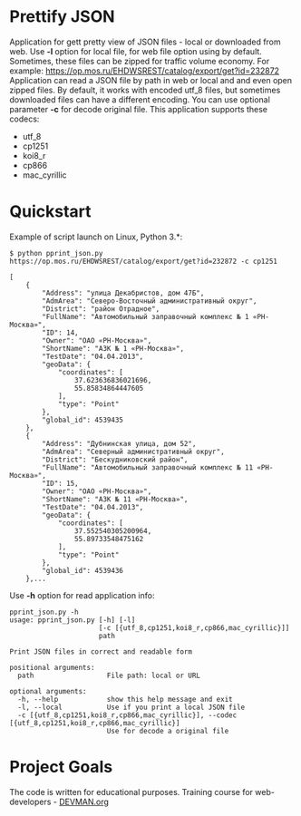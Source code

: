 # Prettify JSON

Application for gett pretty view of JSON files - local or downloaded from web. 
Use **-l** option for local file, for web file option using by default.
Sometimes, these files can be zipped for traffic volume economy.
For example: https://op.mos.ru/EHDWSREST/catalog/export/get?id=232872
Application  can read a JSON file by path in web or local and and even open zipped files.
By default, it works with encoded utf_8 files, but sometimes downloaded files can have a different encoding.
You can use optional parameter **-c** for decode original file. 
This application supports these codecs:
 - utf_8
 - cp1251
 - koi8_r
 - cp866
 - mac_cyrillic  

# Quickstart

Example of script launch on Linux, Python 3.*:

```
$ python pprint_json.py https://op.mos.ru/EHDWSREST/catalog/export/get?id=232872 -c cp1251 

[
    {
        "Address": "улица Декабристов, дом 47Б",
        "AdmArea": "Северо-Восточный административный округ",
        "District": "район Отрадное",
        "FullName": "Автомобильный заправочный комплекс № 1 «РН-Москва»",
        "ID": 14,
        "Owner": "ОАО «РН-Москва»",
        "ShortName": "АЗК № 1 «РН-Москва»",
        "TestDate": "04.04.2013",
        "geoData": {
            "coordinates": [
                37.623636836021696,
                55.85834864447605
            ],
            "type": "Point"
        },
        "global_id": 4539435
    },
    {
        "Address": "Дубнинская улица, дом 52",
        "AdmArea": "Северный административный округ",
        "District": "Бескудниковский район",
        "FullName": "Автомобильный заправочный комплекс № 11 «РН-Москва»",
        "ID": 15,
        "Owner": "ОАО «РН-Москва»",
        "ShortName": "АЗК № 11 «РН-Москва»",
        "TestDate": "04.04.2013",
        "geoData": {
            "coordinates": [
                37.552540305200964,
                55.89733548475162
            ],
            "type": "Point"
        },
        "global_id": 4539436
    },...
```

Use **-h** option for read application info:
```
pprint_json.py -h 
usage: pprint_json.py [-h] [-l]
                      [-c [{utf_8,cp1251,koi8_r,cp866,mac_cyrillic}]]
                      path

Print JSON files in correct and readable form

positional arguments:
  path                  File path: local or URL

optional arguments:
  -h, --help            show this help message and exit
  -l, --local           Use if you print a local JSON file
  -c [{utf_8,cp1251,koi8_r,cp866,mac_cyrillic}], --codec [{utf_8,cp1251,koi8_r,cp866,mac_cyrillic}]
                        Use for decode a original file
```

# Project Goals

The code is written for educational purposes. Training course for web-developers - [DEVMAN.org](https://devman.org)
